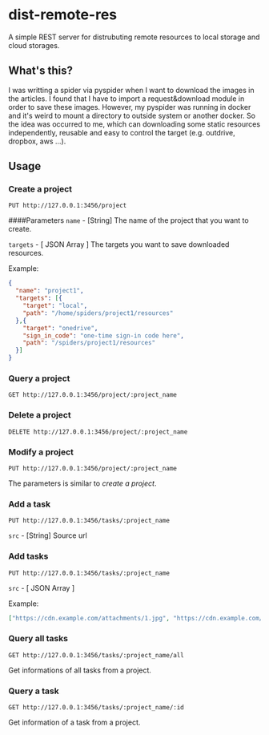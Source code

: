 # dist-remote-res

A simple REST server for distrubuting remote resources to local storage and cloud storages.

## What's this?

I was writting a spider via pyspider when I want to download the images in the articles. I found that I have to import a request&download module in order to save these images. However, my pyspider was running in docker and it's weird to mount a directory to outside system or another docker. So the idea was occurred to me, which can downloading some  static resources independently, reusable and easy to control the target (e.g. outdrive, dropbox, aws ...).

## Usage

### Create a project

`PUT http://127.0.0.1:3456/project`

####Parameters
`name` - [String]
The name of the project that you want to create.

`targets` - [ JSON Array ]
The targets you want to save downloaded resources.

Example:
```json
{
  "name": "project1",
  "targets": [{
    "target": "local",
    "path": "/home/spiders/project1/resources"
  },{
    "target": "onedrive",
    "sign_in_code": "one-time sign-in code here",
    "path": "/spiders/project1/resources"
  }]
}
```

### Query a project

`GET http://127.0.0.1:3456/project/:project_name`


### Delete a project

`DELETE http://127.0.0.1:3456/project/:project_name`


### Modify a project

`PUT http://127.0.0.1:3456/project/:project_name`

The parameters is similar to *create a project*.

### Add a task

`PUT http://127.0.0.1:3456/tasks/:project_name`

`src` - [String]
Source url

### Add tasks

`PUT http://127.0.0.1:3456/tasks/:project_name`

`src` - [ JSON Array ]

Example:
```json
["https://cdn.example.com/attachments/1.jpg", "https://cdn.example.com/attachments/2.jpg", "https://cdn.example.com/attachments/3.jpg"]
```

### Query all tasks

`GET http://127.0.0.1:3456/tasks/:project_name/all`

Get informations of all tasks from a project.

### Query a task

`GET http://127.0.0.1:3456/tasks/:project_name/:id`

Get information of a task from a project.
